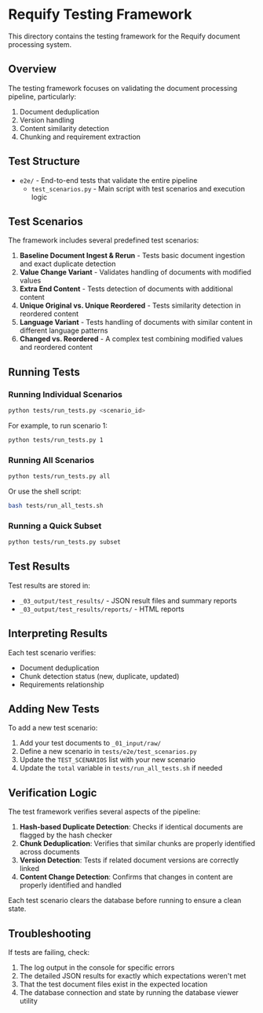 # Requify Testing Framework

This directory contains the testing framework for the Requify document processing system.

## Overview

The testing framework focuses on validating the document processing pipeline, particularly:

1. Document deduplication
2. Version handling
3. Content similarity detection
4. Chunking and requirement extraction

## Test Structure

- `e2e/` - End-to-end tests that validate the entire pipeline
  - `test_scenarios.py` - Main script with test scenarios and execution logic

## Test Scenarios

The framework includes several predefined test scenarios:

1. **Baseline Document Ingest & Rerun** - Tests basic document ingestion and exact duplicate detection
2. **Value Change Variant** - Validates handling of documents with modified values
3. **Extra End Content** - Tests detection of documents with additional content
4. **Unique Original vs. Unique Reordered** - Tests similarity detection in reordered content
5. **Language Variant** - Tests handling of documents with similar content in different language patterns
6. **Changed vs. Reordered** - A complex test combining modified values and reordered content

## Running Tests

### Running Individual Scenarios

```bash
python tests/run_tests.py <scenario_id>
```

For example, to run scenario 1:

```bash
python tests/run_tests.py 1
```

### Running All Scenarios

```bash
python tests/run_tests.py all
```

Or use the shell script:

```bash
bash tests/run_all_tests.sh
```

### Running a Quick Subset

```bash
python tests/run_tests.py subset
```

## Test Results

Test results are stored in:

- `_03_output/test_results/` - JSON result files and summary reports
- `_03_output/test_results/reports/` - HTML reports

## Interpreting Results

Each test scenario verifies:

- Document deduplication
- Chunk detection status (new, duplicate, updated)
- Requirements relationship

## Adding New Tests

To add a new test scenario:

1. Add your test documents to `_01_input/raw/`
2. Define a new scenario in `tests/e2e/test_scenarios.py`
3. Update the `TEST_SCENARIOS` list with your new scenario
4. Update the `total` variable in `tests/run_all_tests.sh` if needed

## Verification Logic

The test framework verifies several aspects of the pipeline:

1. **Hash-based Duplicate Detection**: Checks if identical documents are flagged by the hash checker
2. **Chunk Deduplication**: Verifies that similar chunks are properly identified across documents
3. **Version Detection**: Tests if related document versions are correctly linked
4. **Content Change Detection**: Confirms that changes in content are properly identified and handled

Each test scenario clears the database before running to ensure a clean state.

## Troubleshooting

If tests are failing, check:

1. The log output in the console for specific errors
2. The detailed JSON results for exactly which expectations weren't met
3. That the test document files exist in the expected location
4. The database connection and state by running the database viewer utility 